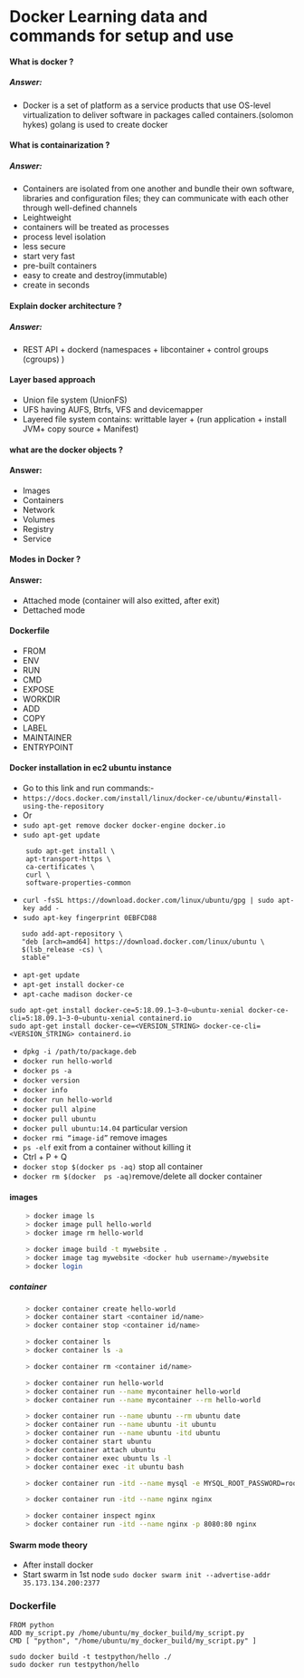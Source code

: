 # Docker Learning data and commands for setup and use
#### What is docker ?
##### Answer:
-    Docker is a set of platform as a service products that use OS-level virtualization to deliver software in packages called containers.(solomon hykes)
golang is used to create docker
    
#### What is containarization ?
##### Answer:
-    Containers are isolated from one another and bundle their own software, libraries and configuration files; they can communicate with each other through well-defined channels
- Leightweight
- containers will be treated as processes
- process level isolation
- less secure
- start very fast 
- pre-built containers
- easy to create and destroy(immutable)
- create in seconds

#### Explain docker architecture ?
##### Answer:
-  REST API + dockerd (namespaces + libcontainer + control groups (cgroups) )
#### Layer based approach
- Union file system (UnionFS)
- UFS having AUFS, Btrfs, VFS and devicemapper
- Layered file system contains: writtable layer + (run application + install JVM+ copy source + Manifest)

#### what are the docker objects ?
#### Answer:
- Images
- Containers
- Network
- Volumes
- Registry
- Service

#### Modes in Docker ?
#### Answer:
- Attached mode (container will also exitted, after exit)
- Dettached mode

#### Dockerfile 
- FROM
- ENV
- RUN
- CMD
- EXPOSE
- WORKDIR
- ADD
- COPY
- LABEL
- MAINTAINER
- ENTRYPOINT

#### Docker installation in ec2 ubuntu instance 

- Go to this link and run commands:-
- `https://docs.docker.com/install/linux/docker-ce/ubuntu/#install-using-the-repository`
- Or 
- `sudo apt-get remove docker docker-engine docker.io`
- `sudo apt-get update`
```
    sudo apt-get install \
    apt-transport-https \
    ca-certificates \
    curl \
    software-properties-common
```
- `curl -fsSL https://download.docker.com/linux/ubuntu/gpg | sudo apt-key add -`
- `sudo apt-key fingerprint 0EBFCD88`
```
   sudo add-apt-repository \
   "deb [arch=amd64] https://download.docker.com/linux/ubuntu \
   $(lsb_release -cs) \
   stable"
```
- `apt-get update`
- `apt-get install docker-ce `
- `apt-cache madison docker-ce`
```
sudo apt-get install docker-ce=5:18.09.1~3-0~ubuntu-xenial docker-ce-cli=5:18.09.1~3-0~ubuntu-xenial containerd.io
sudo apt-get install docker-ce=<VERSION_STRING> docker-ce-cli=<VERSION_STRING> containerd.io
```
- `dpkg -i /path/to/package.deb`
- `docker run hello-world`
- `docker ps -a`
- `docker version`
- `docker info`
- `docker run hello-world`
- `docker pull alpine`
- `docker pull ubuntu`
- `docker pull ubuntu:14.04` particular version 
- `docker rmi “image-id”` remove images 
- `ps -elf` exit from a container without killing it 
- Ctrl + P + Q
- `docker stop $(docker ps -aq)` stop all container 
- `docker rm $(docker  ps -aq)`remove/delete all docker container 
#### images

```bash
    > docker image ls
    > docker image pull hello-world
    > docker image rm hello-world

    > docker image build -t mywebsite .
    > docker image tag mywebsite <docker hub username>/mywebsite
    > docker login
```
##### container

```bash
    > docker container create hello-world
    > docker container start <container id/name>
    > docker container stop <container id/name>

    > docker container ls
    > docker container ls -a

    > docker container rm <container id/name>

    > docker container run hello-world
    > docker container run --name mycontainer hello-world
    > docker container run --name mycontainer --rm hello-world

    > docker container run --name ubuntu --rm ubuntu date
    > docker container run --name ubuntu -it ubuntu
    > docker container run --name ubuntu -itd ubuntu
    > docker container start ubuntu
    > docker container attach ubuntu
    > docker container exec ubuntu ls -l
    > docker container exec -it ubuntu bash

    > docker container run -itd --name mysql -e MYSQL_ROOT_PASSWORD=root  mysql

    > docker container run -itd --name nginx nginx

    > docker container inspect nginx
    > docker container run -itd --name nginx -p 8080:80 nginx
```
#### Swarm mode theory
- After install docker 
- Start swarm in 1st node `sudo docker swarm init --advertise-addr 35.173.134.200:2377`

### Dockerfile
```
FROM python
ADD my_script.py /home/ubuntu/my_docker_build/my_script.py
CMD [ "python", "/home/ubuntu/my_docker_build/my_script.py" ]

sudo docker build -t testpython/hello ./
sudo docker run testpython/hello
```